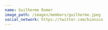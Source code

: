 ```yaml
---
name: Guilherme Romer
image_path: /images/members/guilherme.jpeg
social_network: https://twitter.com/bionico
---
```

